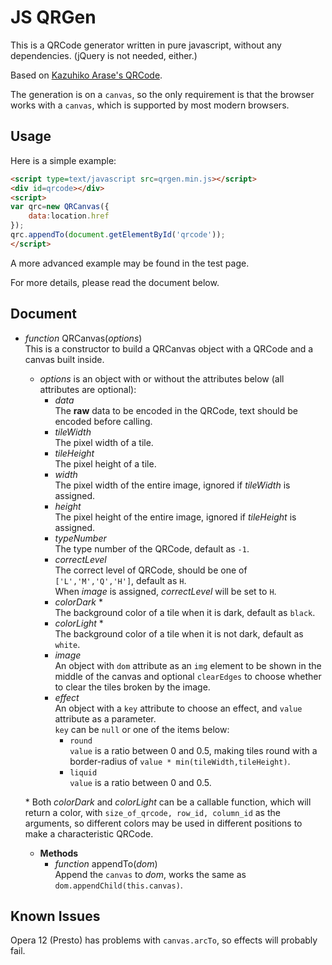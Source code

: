 JS QRGen
===

This is a QRCode generator written in pure javascript, without any dependencies. (jQuery is not needed, either.)

Based on [Kazuhiko Arase's QRCode](http://www.d-project.com/).

The generation is on a `canvas`, so the only requirement is that the browser works with a `canvas`, which is supported by most modern browsers.

Usage
---
Here is a simple example:

``` html
<script type=text/javascript src=qrgen.min.js></script>
<div id=qrcode></div>
<script>
var qrc=new QRCanvas({
	data:location.href
});
qrc.appendTo(document.getElementById('qrcode'));
</script>
```

A more advanced example may be found in the test page.

For more details, please read the document below.

Document
---

* *function* QRCanvas(*options*)  
  This is a constructor to build a QRCanvas object with a QRCode and a canvas built inside.
  * *options* is an object with or without the attributes below (all attributes are optional):
    * *data*  
      The **raw** data to be encoded in the QRCode, text should be encoded before calling.
    * *tileWidth*  
      The pixel width of a tile.
    * *tileHeight*  
      The pixel height of a tile.
    * *width*  
      The pixel width of the entire image, ignored if *tileWidth* is assigned.
    * *height*  
      The pixel height of the entire image, ignored if *tileHeight* is assigned.
    * *typeNumber*  
      The type number of the QRCode, default as `-1`.
    * *correctLevel*  
      The correct level of QRCode, should be one of `['L','M','Q','H']`, default as `H`.  
      When *image* is assigned, *correctLevel* will be set to `H`.
    * *colorDark* \*  
      The background color of a tile when it is dark, default as `black`.
    * *colorLight* \*  
      The background color of a tile when it is not dark, default as `white`.
    * *image*  
      An object with `dom` attribute as an `img` element to be shown in the middle of the canvas
      and optional `clearEdges` to choose whether to clear the tiles broken by the image.
    * *effect*  
      An object with a `key` attribute to choose an effect, and `value` attribute as a parameter.  
      `key` can be `null` or one of the items below:
      * `round`  
        `value` is a ratio between 0 and 0.5, making tiles round with a border-radius of `value * min(tileWidth,tileHeight)`.
      * `liquid`  
        `value` is a ratio between 0 and 0.5.

  \* Both *colorDark* and *colorLight* can be a callable function, which will return a color,
     with `size_of_qrcode, row_id, column_id` as the arguments, so different colors may be used
     in different positions to make a characteristic QRCode.

  * **Methods**
    * *function* appendTo(*dom*)  
      Append the `canvas` to *dom*, works the same as `dom.appendChild(this.canvas)`.

Known Issues
---
Opera 12 (Presto) has problems with `canvas.arcTo`, so effects will probably fail.
